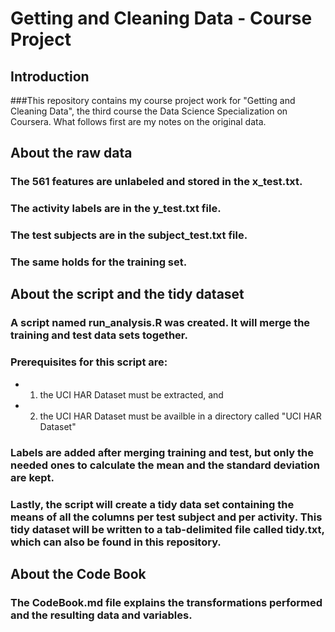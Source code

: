 # Getting and Cleaning Data - Course Project

## Introduction

###This repository contains my course project work for "Getting and Cleaning Data", the third course the Data Science Specialization on Coursera.  What follows first are my notes on the original data.


## About the raw data

### The 561 features are unlabeled and stored in the x_test.txt. 
### The activity labels are in the y_test.txt file. 
### The test subjects are in the subject_test.txt file.

### The same holds for the training set.

## About the script and the tidy dataset

### A script named run_analysis.R was created.  It will merge the training and test data sets together. 
### Prerequisites for this script are:
* 1. the UCI HAR Dataset must be extracted, and
* 2. the UCI HAR Dataset must be availble in a directory called "UCI HAR Dataset"

### Labels are added after merging training and test, but only the needed ones to calculate the mean and the standard deviation are kept.

### Lastly, the script will create a tidy data set containing the means of all the columns per test subject and per activity. This tidy dataset will be written to a tab-delimited file called tidy.txt, which can also be found in this repository.

## About the Code Book

### The CodeBook.md file explains the transformations performed and the resulting data and variables.

